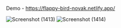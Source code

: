 Demo - https://flappy-bird-novak.netlify.app/

![Screenshot (1413)](https://github.com/user-attachments/assets/705d0278-71e9-4b21-8e79-ccfe64bd695c)
![Screenshot (1414)](https://github.com/user-attachments/assets/e2c276aa-300d-4ef1-94e4-257b6c2e2bfe)
